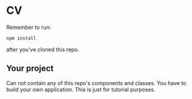 # CV

Remember to run:

`npm install`

after you've cloned this repo.


## Your project

Can not contain any of this repo's components and classes. You have to build your own application. This is just for tutorial purposes.

